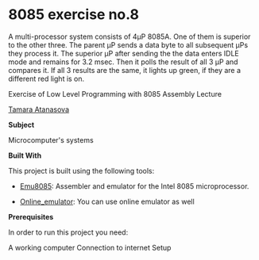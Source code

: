 # 8085 exercise no.8

A multi-processor system consists of 4µP 8085A.
One of them is superior to the other three.
The parent µP sends a data byte to all subsequent µPs
they process it. The superior µP after sending the
the data enters IDLE mode and remains for 3.2 msec. Then
it polls the result of all 3 µP and compares it.
If all 3 results are the same, it lights up green, if they are
a different red light is on.



Exercise of Low Level Programming with 8085 Assembly Lecture



[Tamara Atanasova ](https://github.com/tamaraatanasova)



**Subject**

Microcomputer's systems

**Built With**

This project is built using the following tools:

- [Emu8085](https://8085-emulator.soft112.com/download.html): Assembler and emulator for the Intel 8085 microprocessor.

- [Online_emulator](https://www.sim8085.com/): You can use online emulator as well

**Prerequisites**

In order to run this project you need:

A working computer
Connection to internet
Setup







